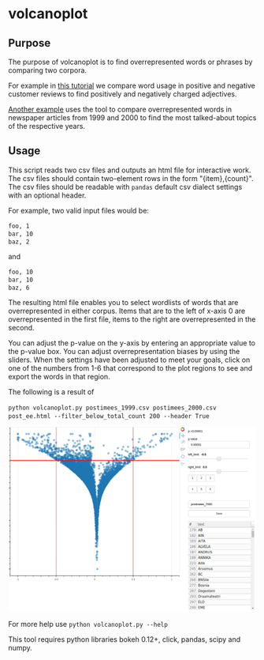 # volcanoplot

## Purpose

The purpose of volcanoplot is to find overrepresented words or phrases by comparing two corpora. 

For example in [this tutorial](https://github.com/estnltk/estnltk/blob/devel/docs/tutorials/adj_phrase_tagger.ipynb) we compare word usage in positive and negative customer reviews to find positively and negatively charged adjectives.

[Another example](https://github.com/estnltk/volcanoplot/blob/master/docs/postimees_tutorial.ipynb) uses the tool to compare overrepresented words in newspaper articles from 1999 and 2000 to find the most talked-about topics of the respective years.

## Usage

This script reads two csv files and outputs an html file for interactive work.
The csv files should contain two-element rows in the form "{item},{count}". 
The csv files should be readable with `pandas` default csv dialect settings with an optional header.

For example, two valid input files would be:

```
foo, 1
bar, 10
baz, 2 
```

and

```
foo, 10
bar, 10
baz, 6
```

The resulting html file enables you to select wordlists of words that are overrepresented in either corpus.
Items that are to the left of x-axis 0 are overrepresented in the first file, items to the right are overrepresented in the second.

You can adjust the p-value on the y-axis by entering an appropriate value to the p-value box.
You can adjust overrepresentation biases by using the sliders. When the settings have been adjusted to meet your goals, click on one of the numbers from 1-6 that correspond to the plot regions to see and export the words in that region.

The following is a result of 

`python volcanoplot.py postimees_1999.csv postimees_2000.csv  post_ee.html --filter_below_total_count 200 --header True`

![volcano](_static/volcano.png)

For more help use `python volcanoplot.py --help`

This tool requires python libraries bokeh 0.12+, click, pandas, scipy and numpy.